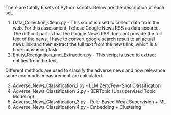 There are totally 6 sets of Python scripts. Below are the description of each set.

1. Data_Collection_Clean.py - This script is used to collect data from the web. For this assessment, I chose Google News RSS as data scource. The difficult part is that the Google News RSS does not provide the full text of the news. I have to convert google search result to an actual news link and then extract the full text from the news link, which is a time-consuming task.
2. Entity_Recognition_and_Extraction.py - This script is used to extract entities from the text.

Different methods are used to classify the adverse news and how relevance score and model measurement are calculated.

3. Adverse_News_Classification_1.py - LLM Zero/Few-Shot Classification
4. Adverse_News_Classification_2.py - BERTopic (Unsupervised Topic Modeling)
5. Adverse_News_Classification_3.py - Rule-Based Weak Supervision + ML
6. Adverse_News_Classification_4.py - Embedding + Clustering
